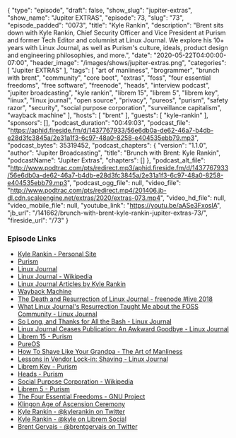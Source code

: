 {
  "type": "episode",
  "draft": false,
  "show_slug": "jupiter-extras",
  "show_name": "Jupiter EXTRAS",
  "episode": 73,
  "slug": "73",
  "episode_padded": "0073",
  "title": "Kyle Rankin",
  "description": "Brent sits down with Kyle Rankin, Chief Security Officer and Vice President at Purism and former Tech Editor and columnist at Linux Journal. We explore his 10+ years with Linux Journal, as well as Purism's culture, ideals, product design and engineering philosophies, and more.",
  "date": "2020-05-22T04:00:00-07:00",
  "header_image": "/images/shows/jupiter-extras.png",
  "categories": [
    "Jupiter EXTRAS"
  ],
  "tags": [
    "art of manliness",
    "brogrammer",
    "brunch with brent",
    "community",
    "core boot",
    "extras",
    "foss",
    "four essential freedoms",
    "free software",
    "freenode",
    "heads",
    "interview podcast",
    "jupiter broadcasting",
    "kyle rankin",
    "librem 15",
    "librem 5",
    "librem key",
    "linux",
    "linux journal",
    "open source",
    "privacy",
    "pureos",
    "purism",
    "safety razor",
    "security",
    "social purpose corporation",
    "surveillance capitalism",
    "wayback machine"
  ],
  "hosts": [
    "brent"
  ],
  "guests": [
    "kyle-rankin"
  ],
  "sponsors": [],
  "podcast_duration": "00:49:03",
  "podcast_file": "https://aphid.fireside.fm/d/1437767933/56e6db0a-de62-46a7-b4db-e28d3fc3845a/2e31a1f3-6c97-48a0-8258-e404535ebb79.mp3",
  "podcast_bytes": 35319452,
  "podcast_chapters": {
    "version": "1.1.0",
    "author": "Jupiter Broadcasting",
    "title": "Brunch with Brent: Kyle Rankin",
    "podcastName": "Jupiter Extras",
    "chapters": []
  },
  "podcast_alt_file": "http://www.podtrac.com/pts/redirect.mp3/aphid.fireside.fm/d/1437767933/56e6db0a-de62-46a7-b4db-e28d3fc3845a/2e31a1f3-6c97-48a0-8258-e404535ebb79.mp3",
  "podcast_ogg_file": null,
  "video_file": "http://www.podtrac.com/pts/redirect.mp4/201406.jb-dl.cdn.scaleengine.net/extras/2020/extras-073.mp4",
  "video_hd_file": null,
  "video_mobile_file": null,
  "youtube_link": "https://youtu.be/aASe3FxosIA",
  "jb_url": "/141662/brunch-with-brent-kyle-rankin-jupiter-extras-73/",
  "fireside_url": "/73"
}


### Episode Links

  * [Kyle Rankin - Personal Site](http://kylerank.in/ "Kyle Rankin - Personal Site")
  * [Purism](https://puri.sm "Purism")
  * [Linux Journal](https://www.linuxjournal.com/ "Linux Journal")
  * [Linux Journal - Wikipedia](https://en.wikipedia.org/wiki/Linux_Journal "Linux Journal - Wikipedia")
  * [Linux Journal Articles by Kyle Rankin](https://www.linuxjournal.com/users/kyle-rankin "Linux Journal Articles by Kyle Rankin")
  * [Wayback Machine](https://wayback.archive.org/ "Wayback Machine")
  * [The Death and Resurrection of Linux Journal - freenode #live 2018](https://www.youtube.com/watch?v=17JowhH57kg "The Death and Resurrection of Linux Journal - freenode #live 2018")
  * [What Linux Journal's Resurrection Taught Me about the FOSS Community - Linux Journal](https://www.linuxjournal.com/content/what-linux-journals-resurrection-taught-me-about-foss-community "What Linux Journal's Resurrection Taught Me about the FOSS Community - Linux Journal")
  * [So Long, and Thanks for All the Bash - Linux Journal](https://www.linuxjournal.com/content/so-long-and-thanks-all-bash "So Long, and Thanks for All the Bash - Linux Journal")
  * [Linux Journal Ceases Publication: An Awkward Goodbye - Linux Journal](https://www.linuxjournal.com/content/linux-journal-ceases-publication-awkward-goodbye "Linux Journal Ceases Publication: An Awkward Goodbye - Linux Journal")
  * [Librem 15 - Purism](https://puri.sm/products/librem-15/ "Librem 15 - Purism")
  * [PureOS](https://pureos.net/ "PureOS")
  * [How To Shave Like Your Grandpa - The Art of Manliness](https://www.artofmanliness.com/articles/how-to-shave-like-your-grandpa/ "How To Shave Like Your Grandpa - The Art of Manliness")
  * [Lessons in Vendor Lock-in: Shaving - Linux Journal](https://www.linuxjournal.com/content/lessons-vendor-lock-shaving "Lessons in Vendor Lock-in: Shaving - Linux Journal")
  * [Librem Key - Purism](https://puri.sm/products/librem-key "Librem Key - Purism")
  * [Heads - Purism](https://docs.puri.sm/PureBoot/Heads/User_Manual.html "Heads - Purism")
  * [Social Purpose Corporation - Wikipedia](https://en.wikipedia.org/wiki/Social_purpose_corporation "Social Purpose Corporation - Wikipedia")
  * [Librem 5 - Purism](https://puri.sm/products/librem-5/ "Librem 5 - Purism")
  * [The Four Essential Freedoms - GNU Project](https://www.gnu.org/philosophy/free-sw.en.html "The Four Essential Freedoms - GNU Project")
  * [Klingon Age of Ascension Ceremony](https://www.youtube.com/watch?v=R7_6MbV_U74 "Klingon Age of Ascension Ceremony")
  * [Kyle Rankin - @kylerankin on Twitter](https://twitter.com/kylerankin "Kyle Rankin - @kylerankin on Twitter")
  * [Kyle Rankin - @kyle on Librem Social](https://social.librem.one/@kyle "Kyle Rankin - @kyle on Librem Social")
  * [Brent Gervais - @brentgervais on Twitter](https://twitter.com/brentgervais "Brent Gervais - @brentgervais on Twitter")


